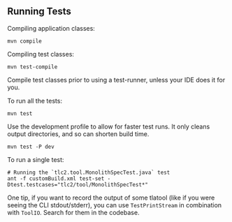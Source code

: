 Running Tests
--------------


Compiling application classes:

``` shell
mvn compile
```

Compiling test classes:

``` shell
mvn test-compile
```

Compile test classes prior to using a test-runner, unless your IDE does it for you.

To run all the tests:

``` shell
mvn test
```

Use the development profile to allow for faster test runs. It only cleans output directories, and so can shorten build time.
``` shell
mvn test -P dev
```


To run a single test:

``` shell
# Running the `tlc2.tool.MonolithSpecTest.java` test
ant -f customBuild.xml test-set -Dtest.testcases="tlc2/tool/MonolithSpecTest*"
```

One tip, if you want to record the output of some tlatool (like if you
were seeing the CLI stdout/stderr), you can use `TestPrintStream` in
combination with `ToolIO`. Search for them in the codebase.
